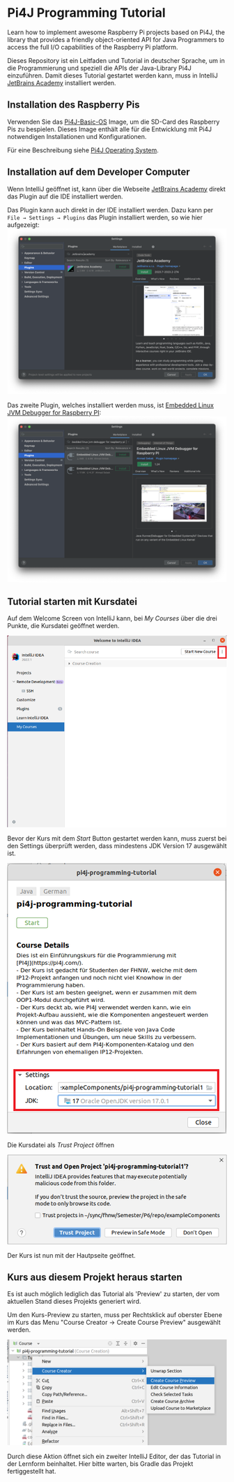 # Pi4J Programming Tutorial

Learn how to implement awesome Raspberry Pi projects based on Pi4J, the library that provides a friendly object-oriented API for Java Programmers to access the full I/O capabilities of the Raspberry Pi platform.

Dieses Repository ist ein Leitfaden und Tutorial in deutscher Sprache, um in die Programmierung und speziell die APIs der Java-Library Pi4J einzuführen. Damit dieses Tutorial gestartet werden kann, muss in IntelliJ [JetBrains Academy](https://plugins.jetbrains.com/plugin/10081-jetbrains-academy) installiert werden.

## Installation des Raspberry Pis

Verwenden Sie das [Pi4J-Basic-OS](https://pi4j-download.com/latest.php?flavor=basic) Image, um die SD-Card des Raspberry Pis zu bespielen. Dieses Image enthält alle für die Entwicklung mit Pi4J notwendigen Installationen und Konfigurationen.

Für eine Beschreibung siehe [Pi4J Operating System](https://pi4j.com/pi4j-os/).

## Installation auf dem Developer Computer

Wenn IntelliJ geöffnet ist, kann über die Webseite [JetBrains Academy](https://plugins.jetbrains.com/plugin/10081-jetbrains-academy) direkt das Plugin auf die IDE installiert werden.

Das Plugin kann auch direkt in der IDE installiert werden. Dazu kann per `File → Settings → Plugins` das Plugin installiert werden, so wie hier aufgezeigt:
![JetBrains Academy Plugin](images/Edutools-Plugin.png)

Das zweite Plugin, welches installiert werden muss, ist [Embedded Linux JVM Debugger for Raspberry PI](https://plugins.jetbrains.com/plugin/18849-embedded-linux-jvm-debugger-for-raspberry-pi):
![Embedded Linux JVM Debugger for Raspberry PI](images/Raspi-JVM.png)


## Tutorial starten mit Kursdatei

Auf dem Welcome Screen von IntelliJ kann, bei *My Courses* über die drei Punkte, die Kursdatei geöffnet werden.

![Welcome to IntelliJ IDEA](images/WelcomeToIntellijIDEA.png)

Bevor der Kurs mit dem *Start* Button gestartet werden kann, muss zuerst bei den Settings überprüft werden, dass mindestens JDK Version 17 ausgewählt ist.

![Start Course](images/StartCourse.png)

Die Kursdatei als *Trust Project* öffnen

![Trust Project](images/TrustProject.png)

Der Kurs ist nun mit der Hautpseite geöffnet.

## Kurs aus diesem Projekt heraus starten

Es ist auch möglich lediglich das Tutorial als 'Preview' zu starten, der vom aktuellen Stand dieses Projekts generiert wird.

Um den Kurs-Preview zu starten, muss per Rechtsklick auf oberster Ebene im Kurs das Menu "Course Creator → Create Course Preview" ausgewählt werden.

![EduTools Kursstart](images/EduTools-Kursstart.png)

Durch diese Aktion öffnet sich ein zweiter IntelliJ Editor, der das Tutorial in der Lernform beinhaltet. Hier bitte warten, bis Gradle das Projekt fertiggestellt hat.
